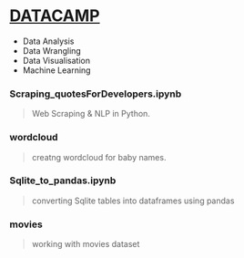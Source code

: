 # **[DATACAMP](https://www.datacamp.com)**
- Data Analysis
- Data Wrangling
- Data Visualisation 
- Machine Learning


### **Scraping_quotesForDevelopers.ipynb**
>Web Scraping & NLP in Python.

### **wordcloud**
>creatng wordcloud for baby names.

### **Sqlite_to_pandas.ipynb**
>converting Sqlite tables into dataframes using pandas

### **movies**
>working with movies dataset

